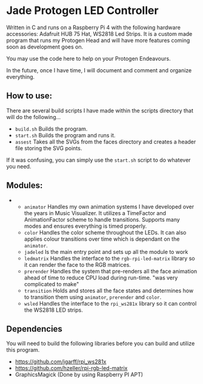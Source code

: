 # Jade Protogen LED Controller

Written in C and runs on a Raspberry Pi 4 with the following hardware accessories: Adafruit HUB 75 Hat, WS2818 Led Strips. 
It is a custom made program that runs my Protogen Head and will have more features coming soon as development goes on.

You may use the code here to help on your Protogen Endeavours.

In the future, once I have time, I will document and comment and organize everything.

## How to use:
There are several build scripts I have made within the scripts directory that will do the following...
- `build.sh` Builds the program.
- `start.sh` Builds the program and runs it.
- `assest` Takes all the SVGs from the faces directory and creates a header file storing the SVG points.

If it was confusing, you can simply use the `start.sh` script to do whatever you need.

## Modules:
- - `animator` Handles my own animation systems I have developed over the years in Music Visualizer. It utilizes a TimeFactor and AnimationFactor scheme to handle transitions. Supports many modes and ensures everything is timed properly.
  - `color` Handles the color scheme throughout the LEDs. It can also applies colour transitions over time which is dependant on the `animator`.
  - `jadeled` Is the main entry point and sets up all the module to work
  - `ledmatrix` Handles the interface to the `rgb-rpi-led-matrix` library so it can render the face to the RGB matrices.
  - `prerender` Handles the system that pre-renders all the face animation ahead of time to reduce CPU load during run-time. "was very complicated to make"
  - `transition` Holds and stores all the face states and determines how to transition them using `animator`, `prerender` and `color`.
  - `wsled` Handles the interface to the `rpi_ws281x` library so it can control the WS2818 LED strips.

## Dependencies
You will need to build the following libraries before you can build and utilize this program.

- https://github.com/jgarff/rpi_ws281x
- https://github.com/hzeller/rpi-rgb-led-matrix
- GraphicsMagick (Done by using Raspberry PI APT)
  

